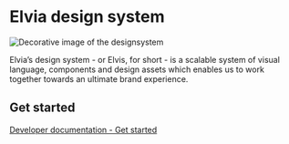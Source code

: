 # Elvia design system

![Decorative image of the designsystem](https://design.elvia.io/assets/DSIllustration.png)

Elvia’s design system - or Elvis, for short - is a scalable system of visual language, components and design
assets which enables us to work together towards an ultimate brand experience.

## Get started

[Developer documentation - Get started](https://design.elvia.io/get-started/new-project#Get-started-using-CDN---Recommended)
